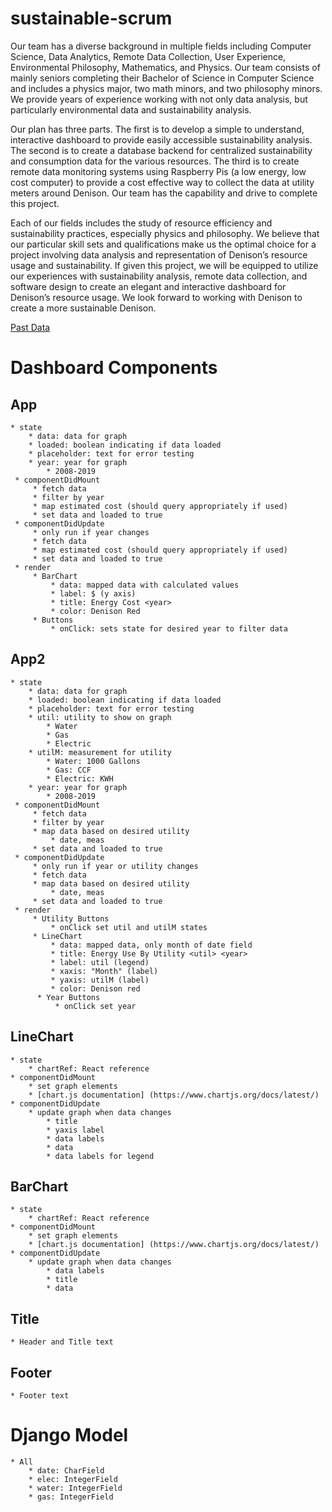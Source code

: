 # sustainable-scrum
Our team has a diverse background in multiple fields including Computer Science, Data Analytics, Remote Data Collection, User Experience, Environmental Philosophy, Mathematics, and Physics. Our team consists of mainly seniors completing their Bachelor of Science in Computer Science and includes a physics major, two math minors, and two philosophy minors. We provide years of experience working with not only data analysis, but particularly environmental data and sustainability analysis. 

Our plan has three parts. The first is to develop a simple to understand, interactive dashboard to provide easily accessible sustainability analysis. The second is to create a database backend for centralized sustainability and consumption data for the various resources. The third is to create remote data monitoring systems using Raspberry Pis (a low energy, low cost computer) to provide a cost effective way to collect the data at utility meters around Denison. Our team has the capability and drive to complete this project. 

Each of our fields includes the study of resource efficiency and sustainability practices, especially physics and philosophy. We believe that our particular skill sets and qualifications make us the optimal choice for a project involving data analysis and representation of Denison’s resource usage and sustainability. If given this project, we will be equipped to utilize our experiences with sustainability analysis, remote data collection, and software design to create an elegant and interactive dashboard for Denison’s resource usage. We look forward to working with Denison to create a more sustainable Denison.


[Past Data](https://drive.google.com/open?id=1tjeOltkqWsxanUpeFyfXnU2SGYZioxik)

# Dashboard Components
## App 
    * state
        * data: data for graph
        * loaded: boolean indicating if data loaded
        * placeholder: text for error testing
        * year: year for graph
            * 2008-2019
     * componentDidMount
         * fetch data
         * filter by year
         * map estimated cost (should query appropriately if used)
         * set data and loaded to true
     * componentDidUpdate
         * only run if year changes
         * fetch data
         * map estimated cost (should query appropriately if used)
         * set data and loaded to true
     * render
         * BarChart
             * data: mapped data with calculated values
             * label: $ (y axis)
             * title: Energy Cost <year>
             * color: Denison Red
         * Buttons
             * onClick: sets state for desired year to filter data
## App2
    * state
        * data: data for graph
        * loaded: boolean indicating if data loaded
        * placeholder: text for error testing
        * util: utility to show on graph
            * Water
            * Gas
            * Electric
        * utilM: measurement for utility 
            * Water: 1000 Gallons
            * Gas: CCF
            * Electric: KWH
        * year: year for graph
            * 2008-2019
     * componentDidMount
         * fetch data
         * filter by year
         * map data based on desired utility
             * date, meas
         * set data and loaded to true
     * componentDidUpdate
         * only run if year or utility changes
         * fetch data
         * map data based on desired utility
             * date, meas
         * set data and loaded to true
     * render
         * Utility Buttons
             * onClick set util and utilM states
         * LineChart
             * data: mapped data, only month of date field
             * title: Energy Use By Utility <util> <year> 
             * label: util (legend)
             * xaxis: "Month" (label)
             * yaxis: utilM (label)
             * color: Denison red
          * Year Buttons
              * onClick set year
## LineChart
    * state
        * chartRef: React reference
    * componentDidMount
        * set graph elements
        * [chart.js documentation] (https://www.chartjs.org/docs/latest/)
    * componentDidUpdate
        * update graph when data changes
            * title
            * yaxis label
            * data labels
            * data
            * data labels for legend
## BarChart
    * state 
        * chartRef: React reference
    * componentDidMount
        * set graph elements
        * [chart.js documentation] (https://www.chartjs.org/docs/latest/)
    * componentDidUpdate
        * update graph when data changes 
            * data labels
            * title
            * data
## Title
    * Header and Title text
## Footer
    * Footer text
    
    
# Django Model
    * All
        * date: CharField
        * elec: IntegerField
        * water: IntegerField
        * gas: IntegerField
